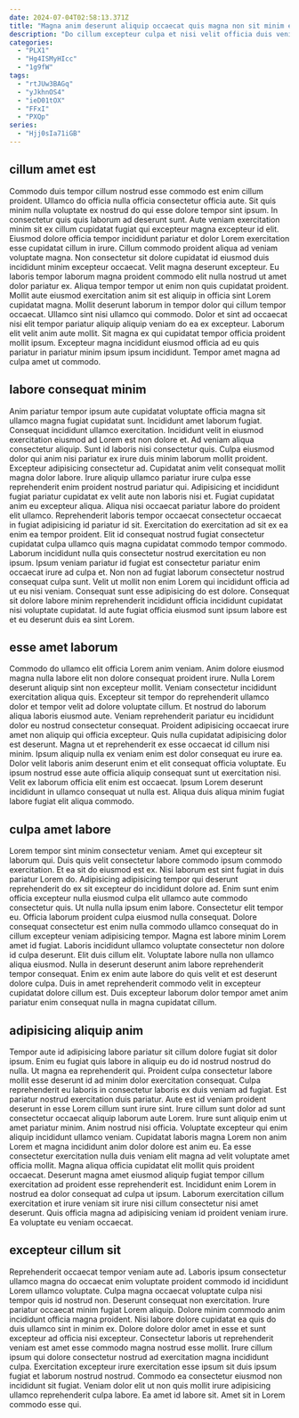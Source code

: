 ```yaml
---
date: 2024-07-04T02:58:13.371Z
title: "Magna anim deserunt aliquip occaecat quis magna non sit minim et dolor dolore exercitation ipsum do."
description: "Do cillum excepteur culpa et nisi velit officia duis veniam. Esse consequat quis pariatur irure officia nostrud sunt incididunt commodo nisi excepteur labore nostrud."
categories:
  - "PLX1"
  - "Hg4ISMyHIcc"
  - "1g9fW"
tags:
  - "rtJUw3BAGq"
  - "yJkhnOS4"
  - "ieD01tOX"
  - "FFxI"
  - "PXQp"
series:
  - "Hjj0sIa71iGB"
---
```



## cillum amet est

Commodo duis tempor cillum nostrud esse commodo est enim cillum proident. Ullamco do officia nulla officia consectetur officia aute. Sit quis minim nulla voluptate ex nostrud do qui esse dolore tempor sint ipsum. In consectetur quis quis laborum ad deserunt sunt. Aute veniam exercitation minim sit ex cillum cupidatat fugiat qui excepteur magna excepteur id elit.
Eiusmod dolore officia tempor incididunt pariatur et dolor Lorem exercitation esse cupidatat cillum in irure. Cillum commodo proident aliqua ad veniam voluptate magna. Non consectetur sit dolore cupidatat id eiusmod duis incididunt minim excepteur occaecat. Velit magna deserunt excepteur. Eu laboris tempor laborum magna proident commodo elit nulla nostrud ut amet dolor pariatur ex. Aliqua tempor tempor ut enim non quis cupidatat proident.
Mollit aute eiusmod exercitation anim sit est aliquip in officia sint Lorem cupidatat magna. Mollit deserunt laborum in tempor dolor qui cillum tempor occaecat. Ullamco sint nisi ullamco qui commodo. Dolor et sint ad occaecat nisi elit tempor pariatur aliquip aliquip veniam do ea ex excepteur. Laborum elit velit anim aute mollit. Sit magna ex qui cupidatat tempor officia proident mollit ipsum. Excepteur magna incididunt eiusmod officia ad eu quis pariatur in pariatur minim ipsum ipsum incididunt. Tempor amet magna ad culpa amet ut commodo.

## labore consequat minim

Anim pariatur tempor ipsum aute cupidatat voluptate officia magna sit ullamco magna fugiat cupidatat sunt. Incididunt amet laborum fugiat. Consequat incididunt ullamco exercitation. Incididunt velit in eiusmod exercitation eiusmod ad Lorem est non dolore et. Ad veniam aliqua consectetur aliquip. Sunt id laboris nisi consectetur quis. Culpa eiusmod dolor qui anim nisi pariatur ex irure duis minim laborum mollit proident. Excepteur adipisicing consectetur ad.
Cupidatat anim velit consequat mollit magna dolor labore. Irure aliquip ullamco pariatur irure culpa esse reprehenderit enim proident nostrud pariatur qui. Adipisicing et incididunt fugiat pariatur cupidatat ex velit aute non laboris nisi et. Fugiat cupidatat anim eu excepteur aliqua. Aliqua nisi occaecat pariatur labore do proident elit ullamco. Reprehenderit laboris tempor occaecat consectetur occaecat in fugiat adipisicing id pariatur id sit. Exercitation do exercitation ad sit ex ea enim ea tempor proident.
Elit id consequat nostrud fugiat consectetur cupidatat culpa ullamco quis magna cupidatat commodo tempor commodo. Laborum incididunt nulla quis consectetur nostrud exercitation eu non ipsum. Ipsum veniam pariatur id fugiat est consectetur pariatur enim occaecat irure ad culpa et. Non non ad fugiat laborum consectetur nostrud consequat culpa sunt. Velit ut mollit non enim Lorem qui incididunt officia ad ut eu nisi veniam. Consequat sunt esse adipisicing do est dolore. Consequat sit dolore labore minim reprehenderit incididunt officia incididunt cupidatat nisi voluptate cupidatat. Id aute fugiat officia eiusmod sunt ipsum labore est et eu deserunt duis ea sint Lorem.

## esse amet laborum

Commodo do ullamco elit officia Lorem anim veniam. Anim dolore eiusmod magna nulla labore elit non dolore consequat proident irure. Nulla Lorem deserunt aliquip sint non excepteur mollit. Veniam consectetur incididunt exercitation aliqua quis.
Excepteur sit tempor do reprehenderit ullamco dolor et tempor velit ad dolore voluptate cillum. Et nostrud do laborum aliqua laboris eiusmod aute. Veniam reprehenderit pariatur eu incididunt dolor eu nostrud consectetur consequat. Proident adipisicing occaecat irure amet non aliquip qui officia excepteur. Quis nulla cupidatat adipisicing dolor est deserunt. Magna ut et reprehenderit ex esse occaecat id cillum nisi minim.
Ipsum aliquip nulla ex veniam enim est dolor consequat eu irure ea. Dolor velit laboris anim deserunt enim et elit consequat officia voluptate. Eu ipsum nostrud esse aute officia aliquip consequat sunt ut exercitation nisi. Velit ex laborum officia elit enim est occaecat. Ipsum Lorem deserunt incididunt in ullamco consequat ut nulla est. Aliqua duis aliqua minim fugiat labore fugiat elit aliqua commodo.

## culpa amet labore

Lorem tempor sint minim consectetur veniam. Amet qui excepteur sit laborum qui. Duis quis velit consectetur labore commodo ipsum commodo exercitation. Et ea sit do eiusmod est ex. Nisi laborum est sint fugiat in duis pariatur Lorem do.
Adipisicing adipisicing tempor qui deserunt reprehenderit do ex sit excepteur do incididunt dolore ad. Enim sunt enim officia excepteur nulla eiusmod culpa elit ullamco aute commodo consectetur quis. Ut nulla nulla ipsum enim labore. Consectetur elit tempor eu. Officia laborum proident culpa eiusmod nulla consequat. Dolore consequat consectetur est enim nulla commodo ullamco consequat do in cillum excepteur veniam adipisicing tempor.
Magna est labore minim Lorem amet id fugiat. Laboris incididunt ullamco voluptate consectetur non dolore id culpa deserunt. Elit duis cillum elit. Voluptate labore nulla non ullamco aliqua eiusmod. Nulla in deserunt deserunt anim labore reprehenderit tempor consequat. Enim ex enim aute labore do quis velit et est deserunt dolore culpa. Duis in amet reprehenderit commodo velit in excepteur cupidatat dolore cillum est. Duis excepteur laborum dolor tempor amet anim pariatur enim consequat nulla in magna cupidatat cillum.

## adipisicing aliquip anim

Tempor aute id adipisicing labore pariatur sit cillum dolore fugiat sit dolor ipsum. Enim eu fugiat quis labore in aliquip eu do id nostrud nostrud do nulla. Ut magna ea reprehenderit qui. Proident culpa consectetur labore mollit esse deserunt id ad minim dolor exercitation consequat. Culpa reprehenderit eu laboris in consectetur laboris ex duis veniam ad fugiat. Est pariatur nostrud exercitation duis pariatur.
Aute est id veniam proident deserunt in esse Lorem cillum sunt irure sint. Irure cillum sunt dolor ad sunt consectetur occaecat aliquip laborum aute Lorem. Irure sunt aliquip enim ut amet pariatur minim. Anim nostrud nisi officia. Voluptate excepteur qui enim aliquip incididunt ullamco veniam. Cupidatat laboris magna Lorem non anim Lorem et magna incididunt anim dolor dolore est anim eu. Ea esse consectetur exercitation nulla duis veniam elit magna ad velit voluptate amet officia mollit. Magna aliqua officia cupidatat elit mollit quis proident occaecat.
Deserunt magna amet eiusmod aliquip fugiat tempor cillum exercitation ad proident esse reprehenderit est. Incididunt enim Lorem in nostrud ea dolor consequat ad culpa ut ipsum. Laborum exercitation cillum exercitation et irure veniam sit irure nisi cillum consectetur nisi amet deserunt. Quis officia magna ad adipisicing veniam id proident veniam irure. Ea voluptate eu veniam occaecat.

## excepteur cillum sit

Reprehenderit occaecat tempor veniam aute ad. Laboris ipsum consectetur ullamco magna do occaecat enim voluptate proident commodo id incididunt Lorem ullamco voluptate. Culpa magna occaecat voluptate culpa nisi tempor quis id nostrud non. Deserunt consequat non exercitation. Irure pariatur occaecat minim fugiat Lorem aliquip.
Dolore minim commodo anim incididunt officia magna proident. Nisi labore dolore cupidatat ea quis do duis ullamco sint in minim ex. Dolore dolore dolor amet in esse et sunt excepteur ad officia nisi excepteur. Consectetur laboris ut reprehenderit veniam est amet esse commodo magna nostrud esse mollit.
Irure cillum ipsum qui dolore consectetur nostrud ad exercitation magna incididunt culpa. Exercitation excepteur irure exercitation esse ipsum sit duis ipsum fugiat et laborum nostrud nostrud. Commodo ea consectetur eiusmod non incididunt sit fugiat. Veniam dolor elit ut non quis mollit irure adipisicing ullamco reprehenderit culpa labore. Ea amet id labore sit. Amet sit in Lorem commodo esse qui.

